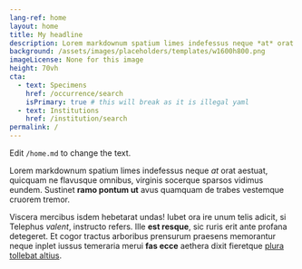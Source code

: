 ```yaml
---
lang-ref: home
layout: home
title: My headline
description: Lorem markdownum spatium limes indefessus neque *at* orat aestuat
background: /assets/images/placeholders/templates/w1600h800.png
imageLicense: None for this image
height: 70vh
cta:
  - text: Specimens
    href: /occurrence/search
    isPrimary: true # this will break as it is illegal yaml
  - text: Institutions
    href: /institution/search
permalink: /
---
```


Edit `/home.md` to change the text.

Lorem markdownum spatium limes indefessus neque *at* orat aestuat, quicquam ne
flavusque omnibus, virginis socerque sparsos vidimus eundem. Sustinet **ramo
pontum ut** avus quamquam de trabes vestemque cruorem tremor.

Viscera mercibus isdem hebetarat undas! Iubet ora ire unum telis adicit, si
Telephus *valent*, instructo refers. Ille **est resque**, sic ruris erit ante
profana detegeret. Et cogor tractus arboribus prensurum praesens memorantur
neque inplet iussus temeraria merui **fas ecce** aethera dixit fieretque [plura
tollebat altius](http://virgineusque.net/est.html).

